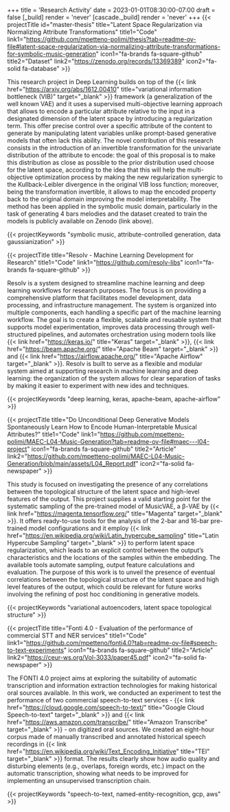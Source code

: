 +++
title = 'Research Activity'
date = 2023-01-01T08:30:00-07:00
draft = false
[_build]
render = 'never'
[cascade._build]
render = 'never'
+++
{{< projectTitle id="master-thesis" title="Latent Space Regularization via Normalizing Attribute Transformations"
title1="Code" link1="https://github.com/mpetteno-polimi/thesis?tab=readme-ov-file#latent-space-regularization-via-normalizing-attribute-transformations-for-symbolic-music-generation" icon1="fa-brands fa-square-github" 
title2="Dataset" link2="https://zenodo.org/records/13369389" icon2="fa-solid fa-database" >}}

This research project in Deep Learning builds on top of the 
{{< link href="https://arxiv.org/abs/1612.00410" title="variational information bottleneck (VIB)" target="_blank" >}}
framework (a generalization of the well known VAE) and it uses a supervised multi-objective learning approach that 
allows to encode a particular attribute relative to the input in a designated dimension of the latent space by 
introducing a regularization term. This offer precise control over a specific attribute of the content to generate by 
manipulating latent variables unlike prompt-based generative models that often lack this ability. The novel 
contribution of this research consists in the introduction of an invertible transformation for the univariate 
distribution of the attribute to encode: the goal of this proposal is to make this distribution as close as possible to
the prior distribution used choose for the latent space, according to the idea that this will help the multi-objective 
optimization process by making the new regularization synergic to the Kullback-Leibler divergence in the original VIB loss function; 
moreover, being the transformation invertible, it allows to map the encoded property back to the original domain 
improving the model interpretability. The method has been applied in the symbolic music domain, particularly in the task
of generating 4 bars melodies and the dataset created to train the models is publicly available on Zenodo (link above).

{{< projectKeywords "symbolic music, attribute-controlled generation, data gaussianization" >}}

<div class="m:mb-l clear-both"></div>

{{< projectTitle title="Resolv - Machine Learning Development for Research"
title1="Code" link1="https://github.com/resolv-libs" icon1="fa-brands fa-square-github" >}}

Resolv is a system designed to streamline machine learning and deep learning workflows for research purposes. The focus
is on providing a comprehensive platform that facilitates model development, data processing, and infrastructure 
management. The system is organized into multiple components, each handling a specific part of the machine learning 
workflow. The goal is to create a flexible, scalable and reusable system that supports model experimentation, improves 
data processing through well-structured pipelines, and automates orchestration using modern tools like
{{< link href="https://keras.io/" title="Keras" target="_blank" >}},
{{< link href="https://beam.apache.org/" title="Apache Beam" target="_blank" >}} and
{{< link href="https://airflow.apache.org/" title="Apache Airflow" target="_blank" >}}. 
Resolv is built to serve as a flexible and modular system aimed at supporting research in machine 
learning and deep learning: the organization of the system allows for clear separation of tasks by making it easier to 
experiment with new ides and techniques.

{{< projectKeywords "deep learning, keras, apache-beam, apache-airflow" >}}

<div class="m:mb-l clear-both"></div>

{{< projectTitle title="Do Unconditional Deep Generative Models Spontaneously Learn How to Encode Human-Interpretable Musical Attributes?"
title1="Code" link1="https://github.com/mpetteno-polimi/MAEC-L04-Music-Generation?tab=readme-ov-file#maec---l04-project" icon1="fa-brands fa-square-github"
title2="Article" link2="https://github.com/mpetteno-polimi/MAEC-L04-Music-Generation/blob/main/assets/L04_Report.pdf" icon2="fa-solid fa-newspaper" >}}

This study is focused on investigating the presence of any correlations between the topological structure of the latent 
space and high-level features of the output. This project supplies a valid starting point for the systematic sampling of 
the pre-trained model of MusicVAE, a β-VAE by
{{< link href="https://magenta.tensorflow.org/" title="Magenta" target="_blank" >}}.
It offers ready-to-use tools for the analysis of the 2-bar and 16-bar pre-trained model configurations and it employ
{{< link href="https://en.wikipedia.org/wiki/Latin_hypercube_sampling" title="Latin Hypercube Sampling" target="_blank" >}}
to perform latent space regularization, which leads to an explicit control between the output’s characteristics and the 
locations of the samples within the embedding. The available tools automate sampling, output feature calculations and 
evaluation. The purpose of this work is to unveil the presence of eventual correlations between the topological 
structure of the latent space and high level features of the output, which could be relevant for future works involving 
the refining of post hoc conditioning in generative models.

{{< projectKeywords "variational autoencoders, latent space topological structure" >}}

<div class="m:mb-l clear-both"></div>

{{< projectTitle title="Fonti 4.0 - Evaluation of the performance of commercial STT and NER services"
title1="Code" link1="https://github.com/mpetteno/fonti4.0?tab=readme-ov-file#speech-to-text-experiments" icon1="fa-brands fa-square-github" 
title2="Article" link2="https://ceur-ws.org/Vol-3033/paper45.pdf" icon2="fa-solid fa-newspaper" >}}

The FONTI 4.0 project aims at exploring the suitability of automatic transcription and information extraction 
technologies for making historical oral sources available. In this work, we conducted an experiment to test the 
performance of two commercial speech-to-text services -
{{< link href="https://cloud.google.com/speech-to-text/" title="Google Cloud Speech-to-text" target="_blank" >}}
and 
{{< link href="https://aws.amazon.com/transcribe/" title="Amazon Transcribe" target="_blank" >}} - 
on digitized oral sources. We created an eight-hour corpus made of manually transcribed and annotated historical 
speech recordings in
{{< link href="https://en.wikipedia.org/wiki/Text_Encoding_Initiative" title="TEI" target="_blank" >}}
format. The results clearly show how audio quality and disturbing elements (e.g., overlaps, foreign words, etc.) impact 
on the automatic transcription, showing what needs to be improved for implementing an unsupervised transcription chain.

{{< projectKeywords "speech-to-text, named-entity-recognition, gcp, aws" >}}